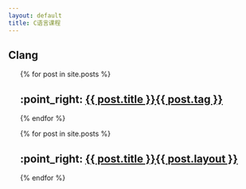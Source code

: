 ```yaml
---
layout: default
title: C语言课程
---
```



## Clang


<ul>
  {% for post in site.posts %}
        <h2> :point_right: <a href="/c{{ post.url }}"> {{ post.title }}{{ post.tag }}</a></h2>
  {% endfor %}
</ul>

<ul>
  {% for post in site.posts %}
        <h2> :point_right: <a href="/c{{ post.url }}"> {{ post.title }}{{ post.layout }}</a></h2>
  {% endfor %}
</ul>